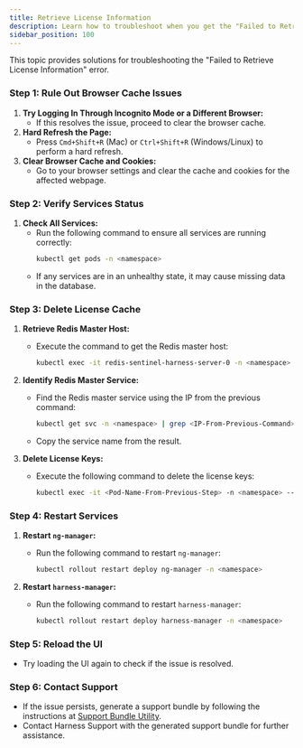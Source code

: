 ```yaml
---
title: Retrieve License Information
description: Learn how to troubleshoot when you get the "Failed to Retrieve License Information" error.
sidebar_position: 100
---
```


This topic provides solutions for troubleshooting the "Failed to Retrieve License Information" error.

### Step 1: Rule Out Browser Cache Issues
1. **Try Logging In Through Incognito Mode or a Different Browser:**
   - If this resolves the issue, proceed to clear the browser cache.
2. **Hard Refresh the Page:**
   - Press `Cmd+Shift+R` (Mac) or `Ctrl+Shift+R` (Windows/Linux) to perform a hard refresh.
3. **Clear Browser Cache and Cookies:**
   - Go to your browser settings and clear the cache and cookies for the affected webpage.

### Step 2: Verify Services Status
1. **Check All Services:**
   - Run the following command to ensure all services are running correctly:
     ```sh
     kubectl get pods -n <namespace>
     ```
   - If any services are in an unhealthy state, it may cause missing data in the database.

### Step 3: Delete License Cache
1. **Retrieve Redis Master Host:**
   - Execute the command to get the Redis master host:
     ```sh
     kubectl exec -it redis-sentinel-harness-server-0 -n <namespace> -- redis-cli info | grep master_host | cut -c 13-
     ```

2. **Identify Redis Master Service:**
   - Find the Redis master service using the IP from the previous command:
     ```sh
     kubectl get svc -n <namespace> | grep <IP-From-Previous-Command>
     ```
   - Copy the service name from the result.

3. **Delete License Keys:**
   - Execute the following command to delete the license keys:
     ```sh
     kubectl exec -it <Pod-Name-From-Previous-Step> -n <namespace> -- redis-cli del "hCache/NGLicense" "jcache_timeout_set:{hCache/NGLicense}"
     ```

### Step 4: Restart Services
1. **Restart `ng-manager`:**
   - Run the following command to restart `ng-manager`:
     ```sh
     kubectl rollout restart deploy ng-manager -n <namespace>
     ```

2. **Restart `harness-manager`:**
   - Run the following command to restart `harness-manager`:
     ```sh
     kubectl rollout restart deploy harness-manager -n <namespace>
     ```

### Step 5: Reload the UI
- Try loading the UI again to check if the issue is resolved.

### Step 6: Contact Support
- If the issue persists, generate a support bundle by following the instructions at [Support Bundle Utility](https://developer.harness.io/docs/self-managed-enterprise-edition/support-bundle-utility).
- Contact Harness Support with the generated support bundle for further assistance.